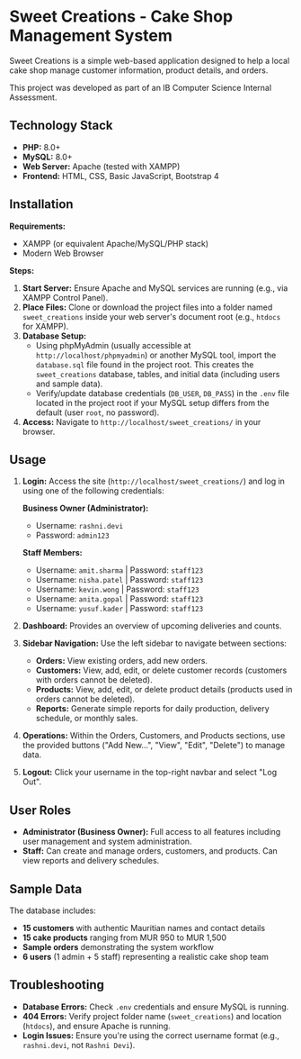 # Sweet Creations - Cake Shop Management System

Sweet Creations is a simple web-based application designed to help a local cake shop manage customer information, product details, and orders.

This project was developed as part of an IB Computer Science Internal Assessment.

## Technology Stack

*   **PHP:** 8.0+
*   **MySQL:** 8.0+
*   **Web Server:** Apache (tested with XAMPP)
*   **Frontend:** HTML, CSS, Basic JavaScript, Bootstrap 4

## Installation

**Requirements:**
*   XAMPP (or equivalent Apache/MySQL/PHP stack)
*   Modern Web Browser

**Steps:**

1.  **Start Server:** Ensure Apache and MySQL services are running (e.g., via XAMPP Control Panel).
2.  **Place Files:** Clone or download the project files into a folder named `sweet_creations` inside your web server's document root (e.g., `htdocs` for XAMPP).
3.  **Database Setup:**
    *   Using phpMyAdmin (usually accessible at `http://localhost/phpmyadmin`) or another MySQL tool, import the `database.sql` file found in the project root. This creates the `sweet_creations` database, tables, and initial data (including users and sample data).
    *   Verify/update database credentials (`DB_USER`, `DB_PASS`) in the `.env` file located in the project root if your MySQL setup differs from the default (user `root`, no password).
4.  **Access:** Navigate to `http://localhost/sweet_creations/` in your browser.

## Usage

1.  **Login:** Access the site (`http://localhost/sweet_creations/`) and log in using one of the following credentials:

    **Business Owner (Administrator):**
    *   Username: `rashni.devi`
    *   Password: `admin123`
    
    **Staff Members:**
    *   Username: `amit.sharma` | Password: `staff123`
    *   Username: `nisha.patel` | Password: `staff123`
    *   Username: `kevin.wong` | Password: `staff123`
    *   Username: `anita.gopal` | Password: `staff123`
    *   Username: `yusuf.kader` | Password: `staff123`

2.  **Dashboard:** Provides an overview of upcoming deliveries and counts.
3.  **Sidebar Navigation:** Use the left sidebar to navigate between sections:
    *   **Orders:** View existing orders, add new orders.
    *   **Customers:** View, add, edit, or delete customer records (customers with orders cannot be deleted).
    *   **Products:** View, add, edit, or delete product details (products used in orders cannot be deleted).
    *   **Reports:** Generate simple reports for daily production, delivery schedule, or monthly sales.
4.  **Operations:** Within the Orders, Customers, and Products sections, use the provided buttons ("Add New...", "View", "Edit", "Delete") to manage data.
5.  **Logout:** Click your username in the top-right navbar and select "Log Out".

## User Roles

*   **Administrator (Business Owner):** Full access to all features including user management and system administration.
*   **Staff:** Can create and manage orders, customers, and products. Can view reports and delivery schedules.

## Sample Data

The database includes:
*   **15 customers** with authentic Mauritian names and contact details
*   **15 cake products** ranging from MUR 950 to MUR 1,500
*   **Sample orders** demonstrating the system workflow
*   **6 users** (1 admin + 5 staff) representing a realistic cake shop team

## Troubleshooting

*   **Database Errors:** Check `.env` credentials and ensure MySQL is running.
*   **404 Errors:** Verify project folder name (`sweet_creations`) and location (`htdocs`), and ensure Apache is running.
*   **Login Issues:** Ensure you're using the correct username format (e.g., `rashni.devi`, not `Rashni Devi`).
